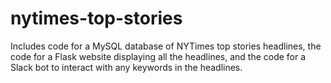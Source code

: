 # nytimes-top-stories
Includes code for a MySQL database of NYTimes top stories headlines, the code for a Flask website displaying all the headlines, and the code for a Slack bot to interact with any keywords in the headlines. 
